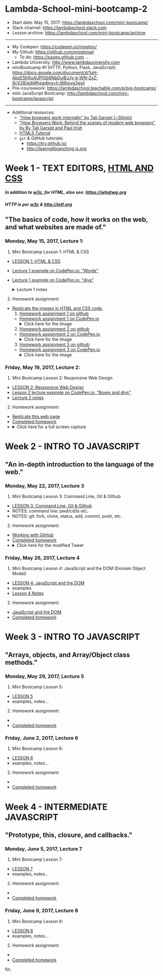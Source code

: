 # Lambda-School-mini-bootcamp-2
- Start date: May 15, 2017: https://lambdaschool.com/mini-bootcamp/  
- Slack channel: https://lambdaschool.slack.com  
- Lesson archive: https://lambdaschool.com/mini-bootcamp/archive  
***
- My Codepen: https://codepen.io/mixelpix/  
- My Github: https://github.com/mixelpixel  
  - To do: https://pages.github.com ...  
- Lambda University: http://www.lambdauniversity.com  
- miniBootcamp #1 (HTTP, Python, Flask, JavaScript): https://docs.google.com/document/d/1qH-AbzE5h1tuAUPlGb6NbDujBJJy-k-WN-2xZ-8cV28/edit#heading=h.t89roya3gxli
- Pre-coursework: https://lambdaschool.teachable.com/p/pre-bootcamp/  
- mini JavaScript Bootcamp: http://lambdaschool.com/mini-bootcamp/javascript
***
- Additional resources:
  - ["How browsers work internally" by Tali Garsiel (~30min)](https://vimeo.com/44182484)
  - ["How Browsers Work: Behind the scenes of modern web browsers" by By Tali Garsiel and Paul Irish](https://www.html5rocks.com/en/tutorials/internals/howbrowserswork/#Resources)
  - [HTML5 Tutorial](http://www.html-5-tutorial.com/)
  - `git` & GitHub tutorials:
    - https://try.github.io/
    - http://learngitbranching.js.org

# Week 1 - TEXT EDITORS, [HTML AND CSS](https://www.w3.org/standards/webdesign/htmlcss)
##### In addition to [w3c](https://www.w3.org), for HTML, also see: https://whatwg.org
##### HTTP is per [w3c](https://www.w3.org) & http://ietf.org
## **"The basics of code, how it works on the web, and what websites are made of."**  
### Monday, May 15, 2017, Lecture 1:  
1. Mini Bootcamp Lesson 1: HTML & CSS
  - [LESSON 1: HTML & CSS](https://youtu.be/nLs9I8MRbO0)  
  - [Lecture 1 example on CodePen.io: "Words"](https://codepen.io/mixelpix/pen/PmxXov)
  - [Lecture 1 example on CodePen.io: "divs"](https://codepen.io/mixelpix/pen/XRyoJg)
    <details><summary>Lecture 1 notes</summary><ul>  
      <li>
        <a href="https://youtu.be/nLs9I8MRbO0?t=12m">Lecture 1 starts@ ~12min</a><br>
        There's good information in the first twelve minutes, don't skip it.
      </li>

      <h2>HTML</h2>
      <li>
        <a href="https://justinjackson.ca/words.html">Words</a>
      </li>
      <li>
        Declaring the type of document: &lt;!DOCTYPE html&gt;<br>
        html = Hyper-Text Markup Language<br>
        HTML consists of matching &lt;tag_type&gt; openings and &lt;/tag_type&gt; closings.<br>
        Whatever is inside the open/close tag set belongs to that tag area.<br>
        I.e. &lt;open&gt; tag_area &lt;close&gt;<br>
        To declare a closing, the tag type is prepended with a forward slash: /<br>
        I.e. &lt;tag_type&gt; tag_area &lt;/tag_type&gt;<br>
        E.g. &lt;html&gt; html_area &lt;/html&gt;<br>
        HTML involves "nesting" tags inside each other per sections, containers, divisions, etc. E.g.<br><b>
        &lt;!DOCTYPE html&gt;&lt;html&gt;&lt;head&gt;...&lt;/head&gt;&lt;body&gt;...&lt;/body&gt;&lt;/html&gt;</b>
      </li>
      <li>
        &lt;html lang="en"&gt;...&lt;/html&gt;<br>
        per <a href="https://www.w3.org/International/questions/qa-html-language-declarations">w3.org: language declaration</a><br>
        <i>"Always use a language attribute on the html element. This is inherited by all other elements, and so will set a default language for the text in the document head element."</i><br>
      </li>
      <li>Basic html document layout:<br><ol>
        <li>&lt;!DOCTYPE html&gt; - doc. type declaration,</li>
        <li>&lt;html&gt; &lt;/html&gt; - html container</li>
        <li>&lt;head&gt; &lt;/head&gt; contains meta-info mostly for the browser,</li>
        <li>&lt;body&gt; &lt;/body&gt; is the actual body of the page</li></ol>
      <li>Title and meta info in head<br>
        Title tag determines browser tab text.<br>
        &lt;html&gt; &lt;head&gt; &lt;title&gt;Browser Tab Text&lt;/title&gt; &lt;/head&gt; &lt;body&gt; &lt;/body&gt; &lt;/html&gt;
      </li>
      <li>body contains what you see</li>
      <li>
        image tags (and some other tags) don't need to be closed<br>
        &lt;img src="url_goes_here"&gt;<br>
        ...& it makes NO difference, but you <i>can</i> use a closing tag:<br>
        &lt;img src="url_goes_here"/&gt;
      </li>
      <li>anchor tags for links, p tags for paragraphs, h# for headers, etc...</li>
      <li>Whitespace is pretty much ignored; however, whitepsaces (and tabs) can make things much more "human-readable"</li>
      <li>html comments are ignored by the html parser:<br>
      &lt;!-- <i>comments go here</i> --&gt;<br>
      &lt;!--<br><i>
      comments<br>
      can<br>
      also<br>
      be<br>
      across<br>
      multiple<br>
      lines<br>
      --&gt;</i>
      </li>

      <h2>CSS</h2>
      <li>CSS = Cascading Style Sheet</li>
      <li>
        CSS link syntax in the html file (tells the html doc where to find the corresponding css file)<br>
        &lt;html&gt; &lt;head&gt; &lt;title&gt;Browser Tab Text&lt;/title&gt; <b>&lt;link to CSS file&gt;</b> &lt;/head&gt; &lt;body&gt; &lt;/body&gt; &lt;/html&gt;<br>
        e.g. &lt;link rel="stylesheet" type="text/css" <b>href="homework.css"</b>&gt;
      </li>
      <li>convention is to put .css in the same directory as the .html, but it can be put in any directory so long as the "link href="" points to its location</li>
      <li>per <a href="https://www.w3schools.com/tags/tag_link.asp">w3schools.com: CSS link syntax</a>
      <li>
        HTML "super power": use the browser element inspector to see how web pages are constructed with html and css!<br>
        e.g. to find a hexadecimal color code (e.g. #4CAF50)
      </li>
      <li>
        Basic CSS syntax:<br>
        <b>tag_type {<br>
        &nbsp;&nbsp;&nbsp;&nbsp;declaration: specification;<br>
        &nbsp;&nbsp;&nbsp;&nbsp;...<br>
        }</b><br>
      </li>
      <li>
        more CSS syntax:<ul>
        <li>classes are prepended with a period, i.e. <b>.class_name{...}</b> e.g.,<br>
        <b>.some_class_name{...}</b> in the CSS file, and,<br>
        <b>&lt;html_tag class="some_class_name"&gt;...&lt;/html_tag&gt;</b> in the HTML file.</li>
        <li>id's are prepended with a has, i.e. <b>#id_name{...}</b> e.g.,<br>
        <b>#some_id_name{...}</b> in the CSS file, and,<br>
        <b>&lt;html_tag id="some_id_name"&gt;...&lt;/html_tag&gt;</b> in the HTML file.</ul>
      </li>
      <li>
        ID vs CLASS:<ul>
          <li>ID's are UNIQUE to a single instance</li><ul>
            <li>Each element can have only one ID</li>
            <li>Each page can have only one element with that ID</li></ul>
          <li>CLASSes are used to group element</li><ul>
            <li>You can use the same class on multiple elements.</li>
            <li>You can use multiple classes on the same element.</li></ul>
          </ul>
        More id vs class per <a href="https://css-tricks.com/the-difference-between-id-and-class/">CSS-Tricks.com</a> and <a href="http://stackoverflow.com/q/84378/5225057">stack question/answer</a>
      </li>
      <li>
      CSS order of precedence: most exact vs top to bottom cascade (vs importance)<ol>
        <li>Importance</li>
        <li>Specificity</li>
        <li>Source Order</li></ol>
      For more info, per <a href="https://www.w3.org/wiki/Inheritance_and_cascade">w3.org: "Inheritance and Cascade"</a>
      </li>
      <li>Per <a href="https://www.w3schools.com/css/css_combinators.asp">w3schools: CSS Combinators</a></li>
      <li>CSS comments are between forward slash and star: /&#42; <i>comments go here</i> &#42;/ and they can span multiple lines as well.</li>

      <h2>Additional Notes</h2>
      <li><a href="http://stackoverflow.com/a/31032477/5225057">HTML specs, percentage vs. height</a></li>  
      <li><a href="https://www.w3schools.com/tags/tag_meta.asp">HTML meta tags</a></li>
      <li><a href="https://www.computerhope.com/issues/ch001034.htm">How do I indent or tab text on my web page or in HTML?</a></li>
      <li><a href="http://www.theukwebdesigncompany.com/articles/entity-escape-characters.php">HTML Escape Characters: Complete List</a></li>
      <li><b>I cannot recommend strongly enough: DO NOT TAKE NOTES IN HTML!!!!!! XD</b></li>
    </ul></details>  

2. Homework assignment:
  - [Replicate the images in HTML and CSS code.](https://github.com/SunJieMing/LS-Web-Intro-I)  
    1. [Homework assignment 1 on github](https://github.com/mixelpixel/Lambda-School-mini-bootcamp-2/tree/master/Lesson1/homework1)
      - [Homework assignment 1 on CodePen.io](https://codepen.io/mixelpix/pen/gWQZby)<details><summary>Click here for the image</summary><img src="https://github.com/mixelpixel/Lambda-School-mini-bootcamp-2/blob/master/Lesson1/homework1/homework1.png"></details>  
    2. [Homework assignment 2 on github](https://github.com/mixelpixel/Lambda-School-mini-bootcamp-2/tree/master/Lesson1/homework2)
      - [Homework assignment 2 on CodePen.io](https://codepen.io/mixelpix/pen/NjEeqP)<details><summary>Click here for the image</summary><img src="https://github.com/mixelpixel/Lambda-School-mini-bootcamp-2/blob/master/Lesson1/homework2/homework2.png"></details>  
    3. [Homework assignment 3 on github](https://github.com/mixelpixel/Lambda-School-mini-bootcamp-2/tree/master/Lesson1/homework3)
      - [Homework assignment 3 on CodePen.io](https://codepen.io/mixelpix/pen/ZKmVGe)<details><summary>Click here for the image</summary><img src="https://github.com/mixelpixel/Lambda-School-mini-bootcamp-2/blob/master/Lesson1/homework3/homework3.png"></details>  

### Friday, May 19, 2017, Lecture 2:  
1. Mini Bootcamp Lesson 2: Responsive Web Design
  - [LESSON 2: Responsive Web Design](https://youtu.be/oXziWoSD8vQ)
  - [Lesson 2 lecture example on CodePen.io: "Boxes and divs"](https://codepen.io/mixelpix/pen/zwMMVz)
  - [Lecture 2 notes](https://github.com/mixelpixel/Lambda-School-mini-bootcamp-2/blob/master/Lesson2/README.md)

2. Homework assignment:
  - [Replicate this web page](http://blackrockdigital.github.io/startbootstrap-clean-blog/post.html)  
  - [Completed homework](https://github.com/mixelpixel/Lambda-School-mini-bootcamp-2/tree/master/Lesson2/homework/)
  - <details><summary>Click here for a full screen capture</summary><img src="https://github.com/mixelpixel/Lambda-School-mini-bootcamp-2/blob/master/Lesson2/homework/homework_screencapture.png"></details>  

# Week 2 - INTRO TO JAVASCRIPT
## **"An in-depth introduction to the language of the web."**  
### Monday, May 22, 2017, Lecture 3
1. Mini Bootcamp Lesson 3: Command Line, Git & Github
 - [LESSON 3: Command Line, Git & Github](https://youtu.be/dTQDhVChVzg)
 - NOTES: command line: pwd/cd/ls etc.
 - NOTES: git: fork, clone, status, add, commit, push, etc.
2. Homework assignment:
 - [Working with GitHub](https://github.com/austenallred/lswebhomework3)
 - [Completed homework](https://github.com/mixelpixel/lswebhomework3/tree/master)
 - <details><summary>Click here for the modified Tweet</summary><img src="https://github.com/mixelpixel/lswebhomework3/blob/master/Inspect_Element_mods.png"></details>  

### Friday, May 26, 2017, Lecture 4
1. Mini Bootcamp Lesson 4: JavaScript and the DOM (Domain Object Model)
 - [LESSON 4: JavaScript and the DOM](https://youtu.be/GBNtL_51l5A)
 - examples
 - [Lesson 4 Notes](https://github.com/mixelpixel/Lambda-School-mini-bootcamp-2/blob/master/Lesson4/README.md)
2. Homework assignment:
 - [JavaScript and the DOM](https://github.com/austenallred/lswebhomework4)
 - [Completed homework](#)

# Week 3 - INTRO TO JAVASCRIPT
## **"Arrays, objects, and Array/Object class methods."**  
### Monday, May 29, 2017, Lecture 5
1. Mini Bootcamp Lesson 5:
 - [LESSON 5]()
 - examples, notes...
2. Homework assignment:
 - []()
 - [Completed homework]()

### Friday, June 2, 2017, Lecture 6
1. Mini Bootcamp Lesson 6:
 - [LESSON 6]()
 - examples, notes...
2. Homework assignment:
 - []()
 - [Completed homework]()

# Week 4 - INTERMEDIATE JAVASCRIPT
## **"Prototype, this, closure, and callbacks."**  
### Monday, June 5, 2017, Lecture 7
1. Mini Bootcamp Lesson 7:
 - [LESSON 7]()
 - examples, notes...
2. Homework assignment:
 - []()
 - [Completed homework]()

### Friday, June 9, 2017, Lecture 8
1. Mini Bootcamp Lesson 8:
 - [LESSON 8]()
 - examples, notes...
2. Homework assignment:
 - []()
 - [Completed homework]()

fin.
